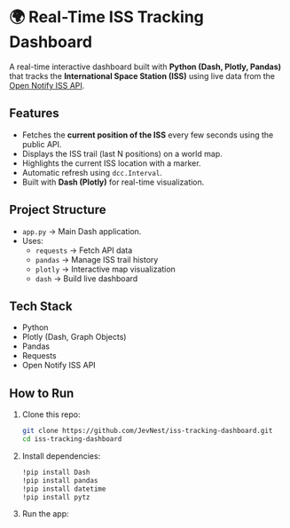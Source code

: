 # 🌍 Real-Time ISS Tracking Dashboard

A real-time interactive dashboard built with **Python (Dash, Plotly, Pandas)** that tracks the **International Space Station (ISS)** using live data from the [Open Notify ISS API](http://api.open-notify.org/iss-now.json).

## Features
- Fetches the **current position of the ISS** every few seconds using the public API.  
- Displays the ISS trail (last N positions) on a world map.  
- Highlights the current ISS location with a marker.  
- Automatic refresh using `dcc.Interval`.  
- Built with **Dash (Plotly)** for real-time visualization.  

## Project Structure
- `app.py` → Main Dash application.  
- Uses:
  - `requests` → Fetch API data  
  - `pandas` → Manage ISS trail history  
  - `plotly` → Interactive map visualization  
  - `dash` → Build live dashboard  

## Tech Stack
- Python  
- Plotly (Dash, Graph Objects)  
- Pandas  
- Requests  
- Open Notify ISS API  

## How to Run
1. Clone this repo:  
   ```bash
   git clone https://github.com/JevNest/iss-tracking-dashboard.git
   cd iss-tracking-dashboard
2. Install dependencies:
   ```bash
   !pip install Dash
   !pip install pandas
   !pip install datetime
   !pip install pytz
 3. Run the app:

